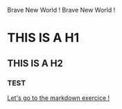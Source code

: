 Brave New World !
Brave New World !
# THIS IS A H1
## THIS IS A H2
### TEST

[Let's go to the markdown exercice !](/markdown.md)
